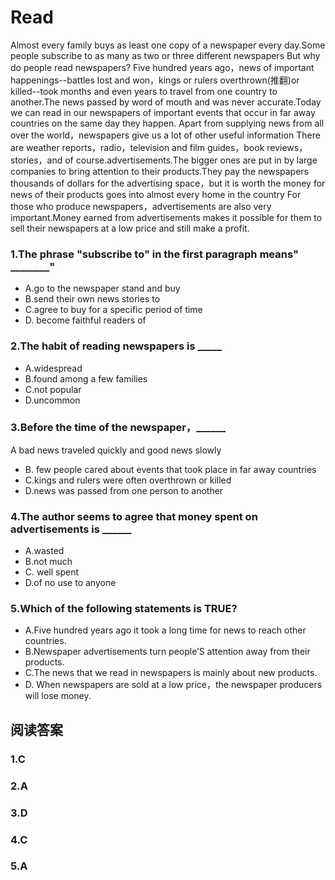 # Read
Almost every family buys as least one copy of a newspaper every day.Some people subscribe to as many as two or three different newspapers But why do people read newspapers?
Five hundred years ago，news of important happenings--battles lost and won，kings or rulers overthrown(推翻)or killed--took months and even years to travel from one country to another.The news passed by word of mouth and was never accurate.Today we can read in our newspapers of important events that occur in far away countries on the same day they happen.
Apart from supplying news from all over the world，newspapers give us a lot of other useful information There are weather reports，radio，television and film guides，book reviews，stories，and of course.advertisements.The bigger ones are put in by large companies to bring attention to their products.They pay the newspapers thousands of dollars for the advertising space，but it is worth the money for news of their products goes into almost every home in the country For those who produce newspapers，advertisements are also very important.Money earned from advertisements makes it possible for them to sell their newspapers at a low price and still make a profit.
### 1.The phrase "subscribe to" in the first paragraph means" ________"
* A.go to the newspaper stand and buy
* B.send their own news stories to
* C.agree to buy for a specific period of time
* D. become faithful readers of
### 2.The habit of reading newspapers is _____
* A.widespread
* B.found among a few families
* C.not popular
* D.uncommon
### 3.Before the time of the newspaper，______
A bad news traveled quickly and good news slowly
* B. few people cared about events that took place in far away countries
* C.kings and rulers were often overthrown or killed
* D.news was passed from one person to another
### 4.The author seems to agree that money spent on advertisements is ______
* A.wasted
* B.not much
* C. well spent
* D.of no use to anyone
### 5.Which of the following statements is TRUE?
* A.Five hundred years ago it took a long time for news to reach other countries.
* B.Newspaper advertisements turn people’S attention away from their products.
* C.The news that we read in newspapers is mainly about new products.
* D. When newspapers are sold at a low price，the newspaper producers will lose money.
## 阅读答案
### 1.C
### 2.A
### 3.D
### 4.C
### 5.A

